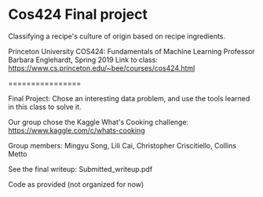 # Cos424 Final project

Classifying a recipe's culture of origin based on recipe ingredients. 

Princeton University COS424: Fundamentals of Machine Learning  Professor Barbara Englehardt, Spring 2019  Link to class: https://www.cs.princeton.edu/~bee/courses/cos424.html

================

Final Project:  Chose an interesting data problem, and use the tools learned in this class to solve it. 

Our group chose the Kaggle What's Cooking challenge: https://www.kaggle.com/c/whats-cooking

Group members: Mingyu Song, Lili Cai, Christopher Criscitiello, Collins Metto

See the final writeup: Submitted_writeup.pdf

Code as provided (not organized for now)



